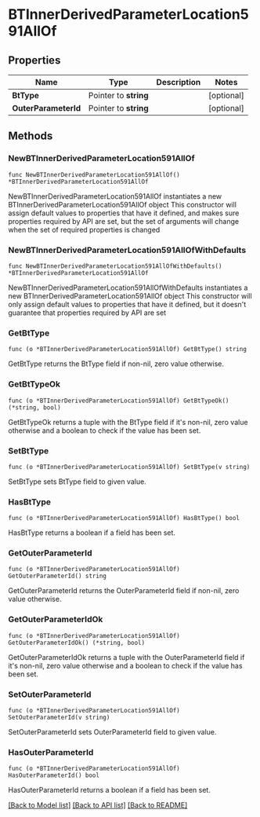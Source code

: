 # BTInnerDerivedParameterLocation591AllOf

## Properties

Name | Type | Description | Notes
------------ | ------------- | ------------- | -------------
**BtType** | Pointer to **string** |  | [optional] 
**OuterParameterId** | Pointer to **string** |  | [optional] 

## Methods

### NewBTInnerDerivedParameterLocation591AllOf

`func NewBTInnerDerivedParameterLocation591AllOf() *BTInnerDerivedParameterLocation591AllOf`

NewBTInnerDerivedParameterLocation591AllOf instantiates a new BTInnerDerivedParameterLocation591AllOf object
This constructor will assign default values to properties that have it defined,
and makes sure properties required by API are set, but the set of arguments
will change when the set of required properties is changed

### NewBTInnerDerivedParameterLocation591AllOfWithDefaults

`func NewBTInnerDerivedParameterLocation591AllOfWithDefaults() *BTInnerDerivedParameterLocation591AllOf`

NewBTInnerDerivedParameterLocation591AllOfWithDefaults instantiates a new BTInnerDerivedParameterLocation591AllOf object
This constructor will only assign default values to properties that have it defined,
but it doesn't guarantee that properties required by API are set

### GetBtType

`func (o *BTInnerDerivedParameterLocation591AllOf) GetBtType() string`

GetBtType returns the BtType field if non-nil, zero value otherwise.

### GetBtTypeOk

`func (o *BTInnerDerivedParameterLocation591AllOf) GetBtTypeOk() (*string, bool)`

GetBtTypeOk returns a tuple with the BtType field if it's non-nil, zero value otherwise
and a boolean to check if the value has been set.

### SetBtType

`func (o *BTInnerDerivedParameterLocation591AllOf) SetBtType(v string)`

SetBtType sets BtType field to given value.

### HasBtType

`func (o *BTInnerDerivedParameterLocation591AllOf) HasBtType() bool`

HasBtType returns a boolean if a field has been set.

### GetOuterParameterId

`func (o *BTInnerDerivedParameterLocation591AllOf) GetOuterParameterId() string`

GetOuterParameterId returns the OuterParameterId field if non-nil, zero value otherwise.

### GetOuterParameterIdOk

`func (o *BTInnerDerivedParameterLocation591AllOf) GetOuterParameterIdOk() (*string, bool)`

GetOuterParameterIdOk returns a tuple with the OuterParameterId field if it's non-nil, zero value otherwise
and a boolean to check if the value has been set.

### SetOuterParameterId

`func (o *BTInnerDerivedParameterLocation591AllOf) SetOuterParameterId(v string)`

SetOuterParameterId sets OuterParameterId field to given value.

### HasOuterParameterId

`func (o *BTInnerDerivedParameterLocation591AllOf) HasOuterParameterId() bool`

HasOuterParameterId returns a boolean if a field has been set.


[[Back to Model list]](../README.md#documentation-for-models) [[Back to API list]](../README.md#documentation-for-api-endpoints) [[Back to README]](../README.md)


